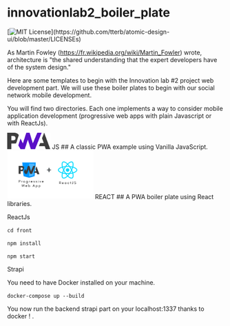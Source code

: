 # innovationlab2_boiler_plate
[![MIT License](https://img.shields.io/apm/l/atomic-design-ui.svg?)](https://github.com/tterb/atomic-design-ui/blob/master/LICENSEs)

As Martin Fowley (https://fr.wikipedia.org/wiki/Martin_Fowler) wrote, architecture is "the shared understanding that the expert developers have of the system design."

Here are some templates to begin with the Innovation lab #2 project web development part.
We will use these boiler plates to begin with our social network mobile development.

You will find two directories. Each one implements a way to consider mobile application development (progressive web apps with plain Javascript or with ReactJs). 


<img src="pwa.png" alt="drawing" width="100" />
JS 
## A classic PWA example using Vanilla JavaScript.

<img src="pwareact.png" alt="drawing" width="200"/>
REACT 
## A PWA boiler plate using React libraries.

ReactJs
```
cd front
```
```
npm install
```
```
npm start
```
Strapi

You need to have Docker installed on your machine.

```
docker-compose up --build
```

You now run the backend strapi part on your localhost:1337 thanks to docker ! .
